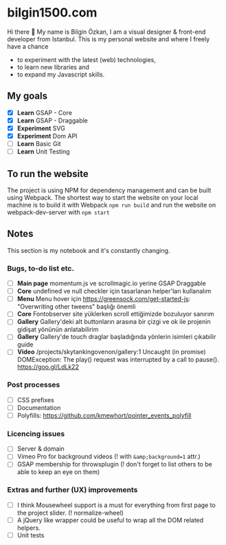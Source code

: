 # bilgin1500.com

Hi there 👋 My name is Bilgin Özkan, I am a visual designer & front-end developer from Istanbul. This is my personal website and  where I freely have a chance 
* to experiment with the latest (web) technologies, 
* to learn new libraries and
* to expand my Javascript skills.

## My goals

* [x] **Learn** GSAP - Core 
* [x] **Learn** GSAP - Draggable
* [x] **Experiment** SVG
* [x] **Experiment**  Dom API
* [ ] **Learn** Basic Git
* [ ] **Learn** Unit Testing

## To run the website

The project is using NPM for dependency management and can be built using Webpack. The shortest way to start the website on your local machine is to build it with Webpack `npm run build` and run the website on webpack-dev-server with `npm start`

## Notes

This section is my notebook and it's constantly changing.

### Bugs, to-do list etc.
* [ ] **Main page** momentum.js ve scrollmagic.io yerine GSAP Draggable
* [ ] **Core** undefined ve null checkler için tasarlanan helper'ları kullanalım
* [ ] **Menu** Menu hover için https://greensock.com/get-started-js: "Overwriting other tweens" başlığı önemli
* [ ] **Core** Fontobserver site yüklerken scroll ettiğimizde bozuluyor sanırım
* [ ] **Gallery** Gallery'deki alt buttonların arasına bir çizgi ve ok ile projenin gidişat yönünün anlatabilirim
* [ ] **Gallery** Gallery'de touch draglar başladığında yönlerin isimleri çıkabilir guide
* [ ] **Video** /projects/skytankingovenon/gallery:1 Uncaught (in promise) DOMException: The play() request was interrupted by a call to pause(). https://goo.gl/LdLk22

### Post processes
* [ ] CSS prefixes
* [ ] Documentation
* [ ] Polyfills: https://github.com/kmewhort/pointer_events_polyfill

### Licencing issues
* [ ] Server & domain
* [ ] Vimeo Pro for background videos (! with `&amp;background=1` attr.)
* [ ] GSAP membership for throwsplugin (! don't forget to list others to be able to keep an eye on them)

### Extras and further (UX) improvements
* [ ] I think Mousewheel support is a must for everything from first page to the project slider. (! normalize-wheel)
* [ ] A jQuery like wrapper could be useful to wrap all the DOM related helpers. 
* [ ] Unit tests
